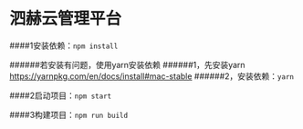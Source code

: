 # 泗赫云管理平台

####1安装依赖：```npm install```

######若安装有问题，使用yarn安装依赖
######1，先安装yarn https://yarnpkg.com/en/docs/install#mac-stable
######2，安装依赖：```yarn```


####2启动项目：```npm start```

####3构建项目：```npm run build```

